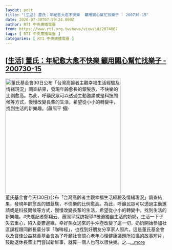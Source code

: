 ```yaml
---
layout: post
title: "[生活] 董氏：年紀愈大愈不快樂  籲用關心幫忙找樂子 - 200730-15"
date: 2020-07-30T07:59:24.000Z
author: RTI 中央廣播電臺
from: https://www.rti.org.tw/news/view/id/2074087
tags: [ RTI 中央廣播電臺 ]
categories: [ RTI 中央廣播電臺 ]
---
```

<!--1596095964000-->
[[生活] 董氏：年紀愈大愈不快樂  籲用關心幫忙找樂子 - 200730-15](https://www.rti.org.tw/news/view/id/2074087)
------

<div>
<img src="https://static.rti.org.tw/assets/thumbnails/2020/07/30/4a39bd2477fc8620bc6c8ea2bd287408.jpg" width="360" alt="董氏基金會30日公布「台灣高齡者主觀幸福生活經驗及情緒現況」調查結果，發現年齡愈長的銀髮族，不快樂的比例愈高。為此，呼籲民眾可以透過主動邀請或是科技問候等方式，慢慢改變長輩的生活，希望從小小的轉變中，找到生活的新樂趣。(蕭照平 攝)" title="董氏基金會30日公布「台灣高齡者主觀幸福生活經驗及情緒現況」調查結果，發現年齡愈長的銀髮族，不快樂的比例愈高。為此，呼籲民眾可以透過主動邀請或是科技問候等方式，慢慢改變長輩的生活，希望從小小的轉變中，找到生活的新樂趣。(蕭照平 攝)"><br>董氏基金會今天(30日)公布「台灣高齡者主觀幸福生活經驗及情緒現況」調查結果，發現年齡愈長的銀髮族，不快樂的比例愈高。為此，呼籲民眾可以透過主動邀請或是科技問候等方式，慢慢改變長輩的生活，希望從小小的轉變中，找到生活的新樂趣。#央廣記者鄭翔云、蕭照平採訪報導#被迫獨自生活的奶奶，生活一下子失去重心，陷入憂鬱邊緣，幸好孫女送來的手沖壺改變了這一切，奶奶開始參加社區課程跟同齡長輩分享「咖啡經」，也找到好朋友分享家人照片。這是董氏基金會以及寶佳公益慈善基金會為了呼籲社會關心老年心理健康議題所拍攝的故事短片，鼓勵退休長輩出門嘗試新鮮事，就算一個人也可以很快樂。之...<a target="_blank" href="https://www.rti.org.tw/news/view/id/2074087">...more</a>
</div>
